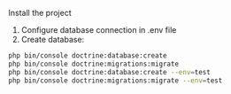 Install the project

1. Configure database connection in .env file
2. Create database:
```bash
php bin/console doctrine:database:create
php bin/console doctrine:migrations:migrate
php bin/console doctrine:database:create --env=test
php bin/console doctrine:migrations:migrate --env=test
```

